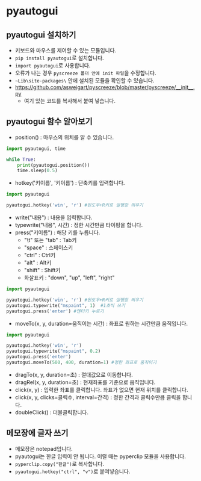 # pyautogui
## pyautogui 설치하기
* 키보드와 마우스를 제어할 수 있는 모듈입니다.
* ```pip install pyautogui```로 설치합니다. 
* ```import pyautogui```로 사용합니다.
* 오류가 나는 경우 ```pyscreeze 폴더 안에 init 파일```을 수정합니다.
* ```~Lib\site-packages\``` 안에 설치된 모듈을 확인할 수 있습니다.
* https://github.com/asweigart/pyscreeze/blob/master/pyscreeze/__init__.py
    * 여기 있는 코드를 복사해서 붙여 넣습니다. 

## pyautogui 함수 알아보기
* position() : 마우스의 위치를 알 수 있습니다.
```python
import pyautogui, time

while True:
    print(pyautogui.position())
    time.sleep(0.5)
```

* hotkey('키이름', '키이름') : 단축키를 입력합니다.
```python
import pyautogui

pyautogui.hotkey('win', 'r') #윈도우+R키로 실행창 띄우기
```
* write("내용") : 내용을 입력합니다.
* typewrite("내용", 시간) : 정한 시간만큼 타이핑을 합니다.
* press("키이름") : 해당 키를 누릅니다.
  * "\t" 또는 "tab" : Tab키
  * "space" : 스페이스키
  * "ctrl" : Ctrl키
  * "alt" : Alt키
  * "shift" : Shift키
  * 화살표키 : "down", "up", "left", "right"

```python
import pyautogui

pyautogui.hotkey('win', 'r') #윈도우+R키로 실행창 띄우기
pyautogui.typewrite("mspaint", 1)  #1초씩 쓰기
pyautogui.press('enter') #엔터키 누르기
```

* moveTo(x, y, duration=움직이는 시간) : 좌표로 원하는 시간만큼 움직입니다.
```python
import pyautogui

pyautogui.hotkey('win', 'r')
pyautogui.typewrite("mspaint", 0.2)
pyautogui.press('enter')
pyautogui.moveTo(500, 400, duration=1) #정한 좌표로 움직이기
```

* dragTo(x, y, duration=초) : 절대값으로 이동합니다.
* dragRel(x, y, duration=초) : 현재좌표를 기준으로 움직입니다.
* click(x, y) : 입력한 좌표를 클릭합니다. 좌표가 없으면 현재 위치를 클릭합니다.
* click(x, y, clicks=클릭수, interval=간격) : 정한 간격과 클릭수만큼 클릭을 합니다.
* doubleClick() : 더블클릭합니다.


## 메모장에 글자 쓰기
* 메모장은 notepad입니다.
* pyautogui는 한글 입력이 안 됩니다. 이럴 때는 pyperclip 모듈을 사용합니다.
* ```pyperclip.copy("한글")```로 복사합니다.
* ```pyautogui.hotkey("ctrl", "v")```로 붙여넣습니다.
